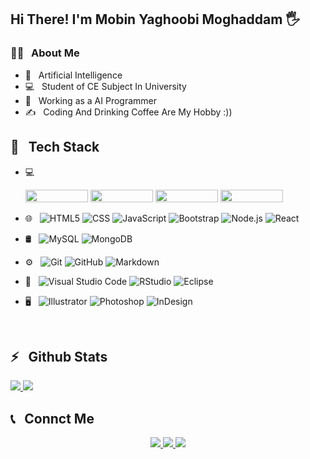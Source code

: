 <h2>Hi There! I'm Mobin Yaghoobi Moghaddam 🖐</h2>

<h3>👨‍💻 &nbsp; About Me</h3>

- 🤖 &nbsp; Artificial Intelligence
- 💻 &nbsp; Student of CE Subject In University
- 💼 &nbsp; Working as a AI Programmer
- ✍️ &nbsp; Coding And Drinking Coffee Are My Hobby :))

<h2>🔧 &nbsp; Tech Stack</h2>

- 💻 &nbsp;
  
  <img src="https://img.shields.io/badge/TensorFlow-FF6F00?style=for-the-badge&logo=tensorflow&logoColor=white" width="100" height="20">  
  <img src="https://img.shields.io/badge/PyTorch-EE4C2C?style=for-the-badge&logo=pytorch&logoColor=white" width="100" height="20">  
  <img src="https://img.shields.io/badge/Keras-FF0000?style=for-the-badge&logo=keras&logoColor=white" width="100" height="20">  
  <img src="https://img.shields.io/badge/Python-FFD43B?style=for-the-badge&logo=python&logoColor=blue" width="100" height="20">


- 🌐 &nbsp;
  ![HTML5](https://img.shields.io/badge/-HTML5-333333?style=flat&logo=HTML5)
  ![CSS](https://img.shields.io/badge/-CSS-333333?style=flat&logo=CSS3&logoColor=1572B6)
  ![JavaScript](https://img.shields.io/badge/-JavaScript-333333?style=flat&logo=javascript)
  ![Bootstrap](https://img.shields.io/badge/-Bootstrap-333333?style=flat&logo=bootstrap&logoColor=563D7C)
  ![Node.js](https://img.shields.io/badge/-Node.js-333333?style=flat&logo=node.js)
  ![React](https://img.shields.io/badge/-React-333333?style=flat&logo=react)
- 🛢 &nbsp;
  ![MySQL](https://img.shields.io/badge/-MySQL-333333?style=flat&logo=mysql)
  ![MongoDB](https://img.shields.io/badge/-MongoDB-333333?style=flat&logo=mongodb)
- ⚙️ &nbsp;
  ![Git](https://img.shields.io/badge/-Git-333333?style=flat&logo=git)
  ![GitHub](https://img.shields.io/badge/-GitHub-333333?style=flat&logo=github)
  ![Markdown](https://img.shields.io/badge/-Markdown-333333?style=flat&logo=markdown)
- 🔧 &nbsp;
  ![Visual Studio Code](https://img.shields.io/badge/-Visual%20Studio%20Code-333333?style=flat&logo=visual-studio-code&logoColor=007ACC)
  ![RStudio](https://img.shields.io/badge/-RStudio-333333?style=flat&logo=rstudio)
  ![Eclipse](https://img.shields.io/badge/-Eclipse-333333?style=flat&logo=eclipse-ide&logoColor=2C2255)
- 🖥 &nbsp;
  ![Illustrator](https://img.shields.io/badge/-Illustrator-333333?style=flat&logo=adobe-illustrator)
  ![Photoshop](https://img.shields.io/badge/-Photoshop-333333?style=flat&logo=adobe-photoshop)
  ![InDesign](https://img.shields.io/badge/-InDesign-333333?style=flat&logo=adobe-indesign)

<br />

<h2>⚡️ &nbsp; Github Stats</h2>

<a href="https://github.com/sabzlearn-ir">
  <img src="https://github-readme-stats.vercel.app/api?username=mobinym&show_icons=true&theme=radical" />
  <img src="https://github-readme-stats.vercel.app/api/top-langs/?username=mobinym" />
</a>

<h2>📞 &nbsp; Connct Me </h2>

<p align="center">
  <a href="https://sabzlearn.ir/">
    <img src="https://img.shields.io/badge/Website-www.Sabzlearn.ir-blue?style=flat&logo=google-chrome" />
  </a>
  <a href="https://instagram.com/rad_front/">
    <img src="https://img.shields.io/badge/Instagram-@Rad_Front-red?style=flat&logo=instagram" />
  </a>
  <a href="https://t.me/aminkhoy78/">
    <img src="https://img.shields.io/badge/Telegram-@AminKhoy78-blue?style=flat&logo=telegram" />
  </a>
</p>

<br />


